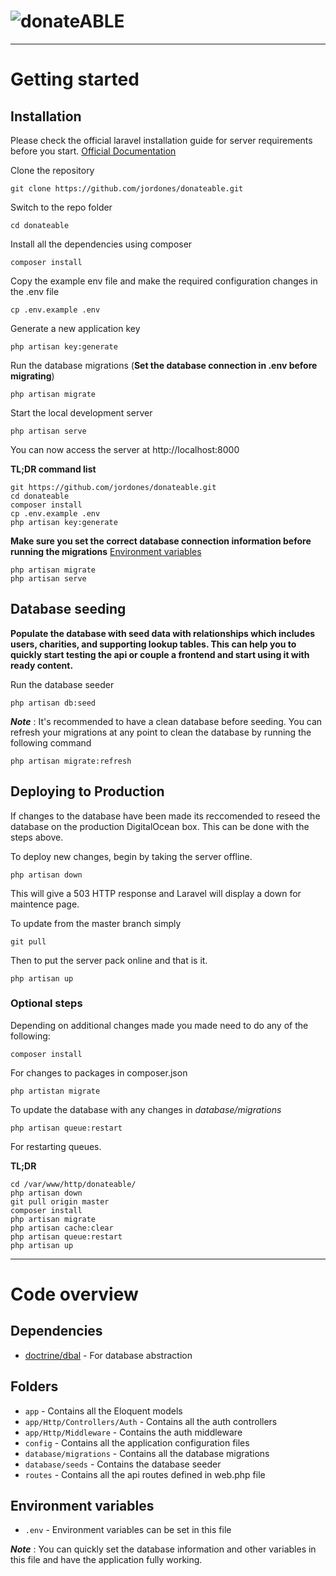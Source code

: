 # ![donateABLE](https://donateable.ca/img/logo/donateABLE-long-colour-250.png)

----------

# Getting started

## Installation

Please check the official laravel installation guide for server requirements before you start. [Official Documentation](https://laravel.com/docs/5.8/installation#installation)


Clone the repository

    git clone https://github.com/jordones/donateable.git

Switch to the repo folder

    cd donateable

Install all the dependencies using composer

    composer install

Copy the example env file and make the required configuration changes in the .env file

    cp .env.example .env

Generate a new application key

    php artisan key:generate

Run the database migrations (**Set the database connection in .env before migrating**)

    php artisan migrate

Start the local development server

    php artisan serve

You can now access the server at http://localhost:8000

**TL;DR command list**

    git https://github.com/jordones/donateable.git
    cd donateable
    composer install
    cp .env.example .env
    php artisan key:generate
    
**Make sure you set the correct database connection information before running the migrations** [Environment variables](#environment-variables)

    php artisan migrate
    php artisan serve

## Database seeding

**Populate the database with seed data with relationships which includes users, charities, and supporting lookup tables. This can help you to quickly start testing the api or couple a frontend and start using it with ready content.**

Run the database seeder

    php artisan db:seed

***Note*** : It's recommended to have a clean database before seeding. You can refresh your migrations at any point to clean the database by running the following command

    php artisan migrate:refresh

## Deploying to Production

If changes to the database have been made its reccomended to reseed the database on the production DigitalOcean box. This can be done with the steps above. 

To deploy new changes, begin by taking the server offline.

    php artisan down

This will give a 503 HTTP response and Laravel will display a down for maintence page. 

To update from the master branch simply

    git pull

Then to put the server pack online and that is it.

    php artisan up
### Optional steps

Depending on additional changes made you made need to do any of the following:

    composer install 
For changes to packages in composer.json

    php artistan migrate

To update the database with any changes in *database/migrations*

    php artisan queue:restart
For restarting queues.

**TL;DR**

    cd /var/www/http/donateable/
    php artisan down
    git pull origin master
    composer install 
    php artisan migrate
    php artisan cache:clear
    php artisan queue:restart
    php artisan up



----------

# Code overview

## Dependencies

- [doctrine/dbal](https://github.com/doctrine/dbal) - For database abstraction

## Folders

- `app` - Contains all the Eloquent models
- `app/Http/Controllers/Auth` - Contains all the auth controllers
- `app/Http/Middleware` - Contains the auth middleware
- `config` - Contains all the application configuration files
- `database/migrations` - Contains all the database migrations
- `database/seeds` - Contains the database seeder
- `routes` - Contains all the api routes defined in web.php file

## Environment variables

- `.env` - Environment variables can be set in this file

***Note*** : You can quickly set the database information and other variables in this file and have the application fully working.
